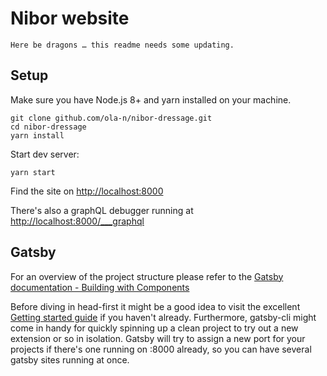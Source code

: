 # Nibor website

`Here be dragons … this readme needs some updating.`

## Setup

Make sure you have Node.js 8+ and yarn installed on your machine.

```
git clone github.com/ola-n/nibor-dressage.git
cd nibor-dressage
yarn install
```

Start dev server:

```
yarn start
```

Find the site on <http://localhost:8000>

There's also a graphQL debugger running at <http://localhost:8000/___graphql>

## Gatsby

For an overview of the project structure please refer to the
[Gatsby documentation - Building with Components](https://www.gatsbyjs.org/docs/building-with-components/)

Before diving in head-first it might be a good idea to visit the excellent
[Getting started guide](https://www.gatsbyjs.org/docs/) if you haven't already.
Furthermore, gatsby-cli might come in handy for quickly spinning up a clean
project to try out a new extension or so in isolation. Gatsby will try to assign
a new port for your projects if there's one running on :8000 already, so you
can have several gatsby sites running at once.
